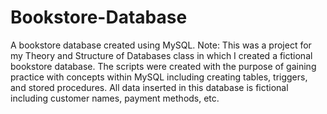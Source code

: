 # Bookstore-Database
A bookstore database created using MySQL.
Note: This was a project for my Theory and Structure of Databases class in which I created a fictional bookstore database.
The scripts were created with the purpose of gaining practice with concepts within MySQL including creating tables, triggers, and stored procedures. All data inserted in this database is fictional including customer names, payment methods, etc.
